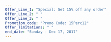 ```yaml
---
Offer_Line_1: "Special: Get 15% off any order"
Offer_Line_2: " "
Offer_Line_3: " "
Promotion_code: "Promo Code: 15Perc12"
Offer_limitations: " "
end_date: "Sunday - Dec 17, 2017"
---
```

